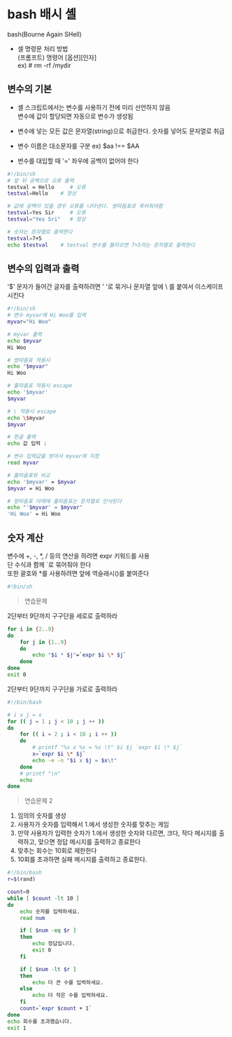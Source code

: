 # bash 배시 셸

bash(Bourne Again SHell)

- 셀 명령문 처리 방법  
  (프롬프트) 명령어 [옵션][인자]  
  ex) # rm -rf /mydir

## 변수의 기본

- 셸 스크립트에서는 변수를 사용하기 전에 미리 선언하지 않음  
  변수에 값이 할당되면 자동으로 변수가 생성됨

- 변수에 넣는 모든 값은 문자열(string)으로 취급한다. 숫자를 넣어도 문자열로 취급

- 변수 이름은 대소문자를 구분 ex) $aa !== $AA

- 번수를 대입할 때 '=' 좌우에 공백이 없어야 한다

```bash
#!/bin/sh
# 앞 뒤 공백으로 오류 출력
testval = Hello     # 오류
testval=Hello    # 정상

# 값에 공백이 있을 경우 오류를 나타낸다. 쌍따옴표로 묵어줘야함
testval=Yes Sir     # 오류
testval="Yes Sri"   # 정상

# 숫자는 문자열로 출력한다
testval=7+5
echo $testval    # testval 변수를 불러오면 7+5라는 문자열로 출력한다
```

## 변수의 입력과 출력

'\$' 문자가 들어간 글자를 출력하려면 ' '로 묶거나 문자열 앞에 \ 를 붙여서 이스케이프 시킨다

```bash
#!/bin/sh
# 변수 myvar에 Hi Woo를 입력
myvar="Hi Woo"

# myvar 출력
echo $myvar
Hi Woo

# 쌍따옴표 적용시
echo "$myvar"
Hi Woo

# 홀따옴표 적용시 escape
echo '$myvar'
$myvar

# \ 적용시 escape
echo \$myvar
$myvar

# 한글 출력
echo 값 입력 :

# 변수 입력값을 받아서 myvar에 지정
read myvar

# 홀따옴표와 비교
echo '$myvar' = $myvar
$myvar = Hi Woo

# 쌍따옴표 아래에 홀따옴표는 문자열로 인식된다
echo "'$myvar' = $myvar"
'Hi Woo' = Hi Woo
```

## 숫자 계산

변수에 +, -, *, / 등의 연산을 하려면 expr 키워드를 사용  
단 수식과 함께 `로 묶어줘야 한다  
또한 괄호와 *를 사용하려면 앞에 역슬래시(\)를 붙여준다

```bash
#!bin/sh


```

> 연습문제

2단부터 9단까지 구구단을 세로로 출력하라

```bash
for i in {2..9}
do
    for j in {1..9}
    do
        echo "$i * $j"=`expr $i \* $j`
    done
done
exit 0
```

2단부터 9단까지 구구단을 가로로 출력하라

```bash
#!/bin/bash

# i x j = x
for (( j = 1 ; j < 10 ; j ++ ))
do
	for (( i = 2 ; i < 10 ; i ++ ))
	do
		# printf "%s x %s = %s \t" $i $j `expr $i \* $j`
		x=`expr $i \* $j`
		echo -e -n "$i x $j = $x\t"
	done
	# printf "\n"
	echo
done
```

> 연습문제 2

1. 임의의 숫자를 생성
2. 사용자가 숫자를 입력해서 1.에서 생성한 숫자를 맞추는 게임
3. 만약 사용자가 입력한 숫자가 1.에서 생성한 숫자와 다르면, 크다, 작다 메시지를 출력하고, 맞으면 정답 메시지를 출력하고 종료한다
4. 맞추는 회수는 10회로 제한한다
5. 10회를 초과하면 실패 메시지를 출력하고 종료한다.

```bash
#!/bin/bash
r=$(rand)

count=0
while [ $count -lt 10 ]
do
	echo 숫자를 입력하세요.
	read num

	if [ $num -eq $r ]
	then
		echo 정답입니다.
		exit 0
	fi

	if [ $num -lt $r ]
	then
		echo 더 큰 수를 입력하세요.
	else
		echo 더 작은 수를 입력하세요.
	fi
	count=`expr $count + 1`
done
echo 회수를 초과했습니다.
exit 1
```
